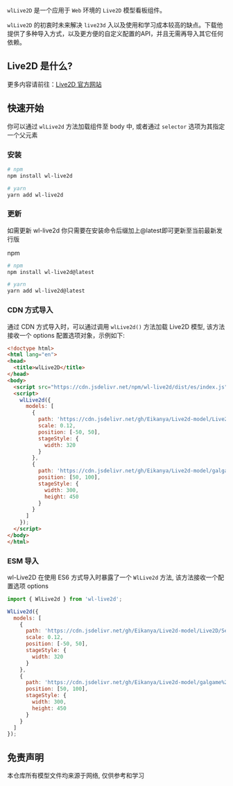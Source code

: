 `wlLive2D` 是一个应用于 `Web` 环境的 `Live2D` 模型看板组件。

`wlLive2D` 的初衷时未来解决 `live23d` 入以及使用和学习成本较高的缺点。下载他提供了多种导入方式，以及更方便的自定义配置的API，并且无需再导入其它任何依赖。

## Live2D 是什么?

更多内容请前往：[Live2D 官方网站](https://www.live2d.com/)

## 快速开始

你可以通过 `wlLive2d` 方法加载组件至 body 中, 或者通过 `selector` 选项为其指定一个父元素

### 安装

```bash
# npm
npm install wl-live2d

# yarn
yarn add wl-live2d
```

### 更新

如需更新 wl-live2d 你只需要在安装命令后缀加上@latest即可更新至当前最新发行版

npm

```bash
# npm
npm install wl-live2d@latest

# yarn
yarn add wl-live2d@latest
```

### CDN 方式导入

通过 CDN 方式导入时，可以通过调用 `wlLive2d()` 方法加载 Live2D 模型, 该方法接收一个 options 配置选项对象，示例如下:

```html
<!doctype html>
<html lang="en">
<head>
  <title>wlLive2D</title>
</head>
<body>
  <script src="https://cdn.jsdelivr.net/npm/wl-live2d/dist/es/index.js"></script>
  <script>
    wlLive2d({
      models: [
        {
          path: 'https://cdn.jsdelivr.net/gh/Eikanya/Live2d-model/Live2D/Senko_Normals/senko.model3.json',
          scale: 0.12,
          position: [-50, 50],
          stageStyle: {
            width: 320
          }
        },
        {
          path: 'https://cdn.jsdelivr.net/gh/Eikanya/Live2d-model/galgame%20live2d/Fox%20Hime%20Zero/mori_miko/mori_miko.model3.json',
          position: [50, 100],
          stageStyle: {
            width: 300,
            height: 450
          }
        }
      ]
    });
  </script>
</body>
</html>
```

### ESM 导入

wl-Live2D 在使用 ES6 方式导入时暴露了一个 `WlLive2d` 方法, 该方法接收一个配置选项 options

```js
import { WlLive2d } from 'wl-live2d';

WlLive2d({
  models: [
    {
      path: 'https://cdn.jsdelivr.net/gh/Eikanya/Live2d-model/Live2D/Senko_Normals/senko.model3.json',
      scale: 0.12,
      position: [-50, 50],
      stageStyle: {
        width: 320
      }
    },
    {
      path: 'https://cdn.jsdelivr.net/gh/Eikanya/Live2d-model/galgame%20live2d/Fox%20Hime%20Zero/mori_miko/mori_miko.model3.json',
      position: [50, 100],
      stageStyle: {
        width: 300,
        height: 450
      }
    }
  ]
});
```

## 免责声明

本仓库所有模型文件均来源于网络, 仅供参考和学习
